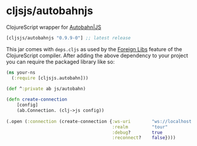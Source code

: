# cljsjs/autobahnjs

ClojureScript wrapper for [Autobahn|JS](http://autobahn.ws/js/) 
[](dependency)
```clojure
[cljsjs/autobahnjs "0.9.9-0"] ;; latest release
```
[](/dependency)

This jar comes with `deps.cljs` as used by the [Foreign Libs][flibs] feature
of the ClojureScript compiler. After adding the above dependency to your project
you can require the packaged library like so:


```clojure
(ns your-ns
  (:require [cljsjs.autobahn]))
             
(def ^:private ab js/autobahn)

(defn create-connection
    [config]
    (ab.Connection. (clj->js config))
    
(.open (:connection (create-connection {:ws-uri        "ws://localhost.de:8280/ws"
                                        :realm         "tour"
                                        :debug?        true
                                        :reconnect?    false})))

```


[flibs]: https://github.com/clojure/clojurescript/wiki/Packaging-Foreign-Dependencies
